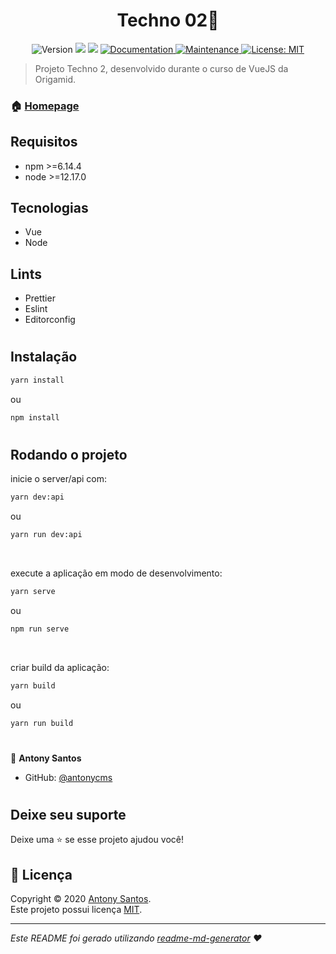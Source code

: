 <h1 align="center">Techno 02👋</h1>
<p align="center">
  <img alt="Version" src="https://img.shields.io/badge/version-1.0.0-blue.svg?cacheSeconds=2592000" />
  <img src="https://img.shields.io/badge/npm-%3E%3D6.14.4-blue.svg" />
  <img src="https://img.shields.io/badge/node-%3E%3D12.17.0-blue.svg" />
  <a href="https://github.com/antonycms/techno-02#readme" target="_blank">
    <img alt="Documentation" src="https://img.shields.io/badge/documentation-yes-brightgreen.svg" />
  </a>
  <a href="https://github.com/antonycms/techno-02/graphs/commit-activity" target="_blank">
    <img alt="Maintenance" src="https://img.shields.io/badge/Maintained%3F-yes-green.svg" />
  </a>
  <a href="https://github.com/antonycms/techno-02/blob/master/LICENSE" target="_blank">
    <img alt="License: MIT" src="https://img.shields.io/github/license/antonycms/techno-02" />
  </a>
</p>

> Projeto Techno 2, desenvolvido durante o curso de VueJS da Origamid.

<!-- <img  align="center" src="./assets/techno-print.png"/> -->

### 🏠 [Homepage](https://github.com/antonycms/techno-02)

## Requisitos

- npm >=6.14.4
- node >=12.17.0

## Tecnologias
- Vue
- Node

## Lints
- Prettier
- Eslint
- Editorconfig

#
## Instalação

```sh
yarn install
```
ou
```sh
npm install
```
#
## Rodando o projeto

inicie o server/api com:
```sh
yarn dev:api
```
ou
```sh
yarn run dev:api
```

<br/>


execute a aplicação em modo de desenvolvimento:
```sh
yarn serve
```
ou
```sh
npm run serve
```

<br/>

criar build da aplicação:
```sh
yarn build
```
ou
```sh
yarn run build
```

#

👤 **Antony Santos**

* GitHub: [@antonycms](https://github.com/antonycms)

#
## Deixe seu suporte

Deixe uma ⭐️ se esse projeto ajudou você!

## 📝 Licença

Copyright © 2020 [Antony Santos](https://github.com/antonycms).<br />
Este projeto possui licença [MIT](hhttps://github.com/antonycms/techno-02/blob/master/LICENSE).

***
_Este README foi gerado utilizando [readme-md-generator](https://github.com/kefranabg/readme-md-generator) ❤️_
